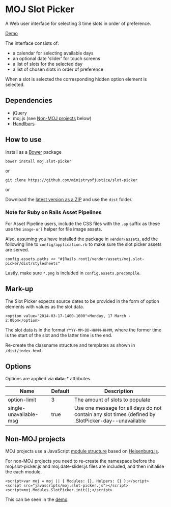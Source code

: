 # MOJ Slot Picker

A Web user interface for selecting 3 time slots in order of preference.

[Demo](http://ministryofjustice.github.io/moj_slotpicker/index.html)

The interface consists of:

* a calendar for selecting available days
* an optional date 'slider' for touch screens
* a list of slots for the selected day
* a list of chosen slots in order of preference

When a slot is selected the corresponding hidden option element is selected.


## Dependencies

* jQuery
* moj.js (see [Non-MOJ projects](#non-moj-projects) below)
* [Handlbars](http://handlebarsjs.com/)

## How to use

Install as a [Bower](http://bower.io) package

    bower install moj.slot-picker

or

    git clone https://github.com/ministryofjustice/slot-picker

or

Download the [latest version as a ZIP](https://github.com/ministryofjustice/moj_slotpicker/releases) and use the `dist` folder.


### Note for Ruby on Rails Asset Pipelines

For Asset Pipeline users, include the CSS files with the `.ap` suffix as these use the `image-url` helper for file image assets.

Also, assuming you have installed the package in `vendor/assets`, add the following line to `config/application.rb` to make sure the slot picker assets are served.

    config.assets.paths << "#{Rails.root}/vendor/assets/moj.slot-picker/dist/stylesheets"

Lastly, make sure `*.png` is included in `config.assets.precompile`.


## Mark-up

The Slot Picker expects source dates to be provided in the form of option elements with values as the slot data.

    <option value="2014-03-17-1400-1600">Monday, 17 March - 2:00pm</option>

The slot data is in the format `YYYY-MM-DD-HHMM-HHMM`, where the former time is the start of the slot and the latter time is the end.

Re-create the classname structure and templates as shown in `/dist/index.html`.

## Options

Options are applied via **data-*** attributes.

Name                   | Default | Description
---------------------- | ------- | ---------------
option-limit           | 3       | The amount of slots to populate
single-unavailable-msg | true    | Use one message for all days do not contain any slot times (defined by .SlotPicker-day--unavailable


## Non-MOJ projects

MOJ projects use a JavaScript [module structure](https://github.com/ministryofjustice/moj_boilerplate/blob/master/app/assets/javascripts/moj.js) based on [Heisenburg.js](https://github.com/Heisenbergjs/heisenberg). 

For non-MOJ projects you need to re-create the namespace before the moj.slot-picker.js and moj.date-slider.js files are included, and then initialise the each module.

    <script>var moj = moj || { Modules: {}, Helpers: {} };</script>
    <script src="javascripts/moj.slot-picker.js"></script>
    <script>moj.Modules.SlotPicker.init();</script>

This can be seen in the [demo](http://ministryofjustice.github.io/moj_slotpicker/index.html).
